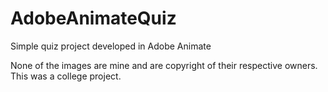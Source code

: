 # AdobeAnimateQuiz
Simple quiz project developed in Adobe Animate

None of the images are mine and are copyright of their respective owners.
This was a college project.
